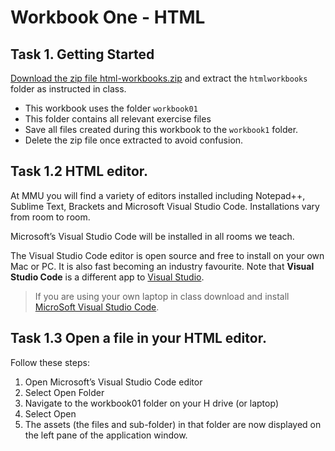 # Workbook One - HTML

## Task 1. Getting Started

[Download the zip file html-workbooks.zip]() and extract the `htmlworkbooks` folder as instructed in class.

- This workbook uses the folder `workbook01`
- This folder contains all relevant exercise files
- Save all files created during this workbook to the `workbook1` folder.
-	Delete the zip file once extracted to avoid confusion.

## Task 1.2 HTML editor.

At MMU you will find a variety of editors installed including Notepad++, Sublime Text, Brackets and Microsoft Visual Studio Code. Installations vary from room to room. 

Microsoft’s Visual Studio Code will be installed in all rooms we teach.

The Visual Studio Code editor is open source and free to install on your own Mac or PC. It is also fast becoming an industry favourite. Note that **Visual Studio Code** is a different app to [Visual Studio](https://visualstudio.microsoft.com/).

>If you are using your own laptop in class download and install [MicroSoft Visual Studio Code](https://code.visualstudio.com/).


## Task 1.3 Open a file in your HTML editor.

Follow these steps:

1.	Open Microsoft’s Visual Studio Code editor
2.	Select Open Folder
3.	Navigate to the workbook01 folder on your H drive (or laptop)
4.	Select Open
5.	The assets (the files and sub-folder) in that folder are now displayed on the left pane of the application window.
